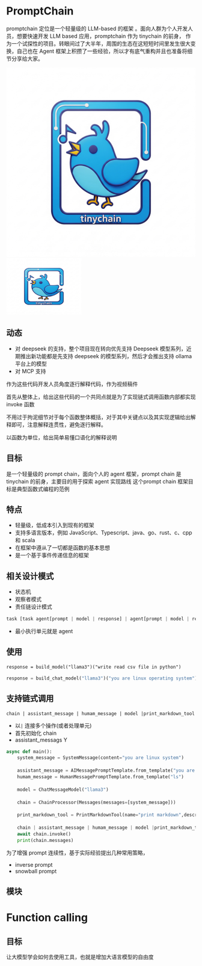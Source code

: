 # PromptChain

promptchain 定位是一个轻量级的 LLM-based 的框架 。面向人群为个人开发人员，想要快速开发 LLM based 应用，promptchain 作为 tinychain 的前身， 作为一个试探性的项目。转眼间过了大半年，周围的生态在这短短时间里发生很大变换，自己也在 Agent 框架上积攒了一些经验，所以才有底气重构并且也准备将细节分享给大家。

![Prompt Chain](./assets/logo.png)
<img src="assets/logo.png" alt="固定尺寸图片" width="200" height="150">


## 动态
- 对 deepseek 的支持，整个项目现在转向优先支持 Deepseek 模型系列，近期推出新功能都是先支持 deepseek 的模型系列，然后才会推出支持 ollama 平台上的模型
- 对 MCP 支持

作为这些代码开发人员角度逐行解释代码，作为视频稿件




首先从整体上，给出这些代码的一个共同点就是为了实现链式调用函数内部都实现 invoke 函数



不用过于拘泥细节对于每个函数整体概括，对于其中关键点以及其实现逻辑给出解释即可，注意解释连贯性，避免逐行解释。



以函数为单位，给出简单易懂口语化的解释说明


## 目标
是一个轻量级的 prompt chain，面向个人的 agent 框架，prompt chain 是 tinychain 的前身，主要目的用于探索 agent 实现路线 
这个prompt chain 框架目标是典型函数式编程的范例

## 特点
- 轻量级，低成本引入到现有的框架
- 支持多语言版本，例如 JavaScript、Typescript、java、go、rust、c、cpp 和 scala
- 在框架中遵从了一切都是函数的基本思想
- 是一个基于事件传递信息的框架


## 相关设计模式
- 状态机
- 观察者模式
- 责任链设计模式

```python
task [task agent[prompt | model | response] | agent[prompt | model | respone] outputcheck(target fn)-> task
```

- 最小执行单元就是 agent 



## 使用
```pyhton
response = build_model("llama3")("write read csv file in python")
```
```python
response = build_chat_model("llama3")("you are linux operating system")("ls command")
```

## 支持链式调用
```
chain | assistant_message | humam_message | model |print_markdown_tool
```
- 以`|` 连接多个操作(或者处理单元)
- 首先初始化 chain 
- assistant_messags Y

```python
async def main():
    system_message = SystemMessage(content="you are linux system")
    
    assistant_message = AIMessagePromptTemplate.from_template("you are very help assistant")
    humam_message = HumanMessagePromptTemplate.from_template("ls")

    model = ChatMessageModel("llama3")
    
    chain = ChainProcessor(Messages(messages=[system_message]))

    print_markdown_tool = PrintMarkdownTool(name="print markdown",description="print markdown")
    
    chain | assistant_message | humam_message | model |print_markdown_tool
    await chain.invoke()
    print(chain.messages)
```


为了增强 prompt 连续性，基于实际经验提出几种常用策略，
- inverse prompt
- snowball prompt

## 模块





# Function calling
## 目标
让大模型学会如何去使用工具，也就是增加大语言模型的自由度